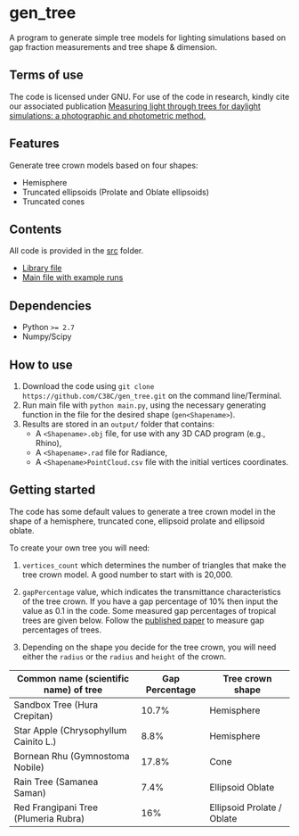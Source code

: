 # gen_tree
A program to generate simple tree models for lighting simulations based on gap fraction measurements and tree shape &amp; dimension.

## Terms of use
The code is licensed under GNU. For use of the code in research, kindly cite our associated publication [Measuring light through trees for daylight simulations: a photographic and photometric method.](https://scholar.google.com/scholar?cluster=3635521680530490059&hl=en&oi=scholarr)

## Features
Generate tree crown models based on four shapes:
- Hemisphere
- Truncated ellipsoids (Prolate and Oblate ellipsoids)
- Truncated cones

## Contents
All code is provided in the [src](src) folder.
- [Library file](src/lib.py)
- [Main file with example runs](src/main.py)

## Dependencies

- Python `>= 2.7`
- Numpy/Scipy

## How to use
1. Download the code using `git clone https://github.com/C38C/gen_tree.git` on the command line/Terminal.
2. Run main file with `python main.py`, using the necessary generating function in the file for the desired shape (`gen<Shapename>`).
3. Results are stored in an `output/` folder that contains:
    - A `<Shapename>.obj` file, for use with any 3D CAD program (e.g., Rhino),
    - A `<Shapename>.rad` file for Radiance,
    - A `<Shapename>PointCloud.csv` file with the initial vertices coordinates.

## Getting started
The code has some default values to generate a tree crown model in the shape of a hemisphere, truncated cone, ellipsoid prolate and ellipsoid oblate.

To create your own tree you will need:

1. `vertices_count` which determines the number of triangles that make the tree crown model. A good number to start with is 20,000.   

2. `gapPercentage` value, which indicates the transmittance characteristics of the tree crown. If you have a gap percentage of 10% then input the value as 0.1 in the code. Some measured gap percentages of tropical trees are given below. Follow the [published paper](https://scholar.google.com/scholar?cluster=3635521680530490059&hl=en&oi=scholarr) to measure gap percentages of trees.

3. Depending on the shape you decide for the tree crown, you will need either the `radius` or the `radius` and `height` of the crown.

| Common name (scientific name) of tree | Gap Percentage | Tree crown shape |
|-|-|-|
|Sandbox Tree (Hura Crepitan)| 10.7% | Hemisphere|
|Star Apple (Chrysophyllum Cainito L.)| 8.8% |Hemisphere|
|Bornean Rhu (Gymnostoma Nobile)| 17.8% |Cone|
|Rain Tree (Samanea Saman)| 7.4% | Ellipsoid Oblate|
|Red Frangipani Tree (Plumeria Rubra)| 16% | Ellipsoid Prolate / Oblate |          
